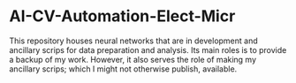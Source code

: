 # AI-CV-Automation-Elect-Micr

This repository houses neural networks that are in development and ancillary scrips for data preparation and analysis. Its main roles is to provide a backup of my work. However, it also serves the role of making my ancillary scrips; which I might not otherwise publish, available.
